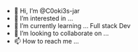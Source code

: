 - 👋 Hi, I’m @C0oki3s-jar
- 👀 I’m interested in ...
- 🌱 I’m currently learning ... Full stack Dev       
- 💞️ I’m looking to collaborate on ...
- 📫 How to reach me ...

<!---
C0oki3s-jar/C0oki3s-jar is a ✨ special ✨ repository because its `README.md` (this file) appears on your GitHub profile.
You can click the Preview link to take a look at your changes.
--->
